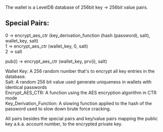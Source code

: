 The wallet is a LevelDB database of 256bit key -> 256bit value pairs.  
  
## Special Pairs:  
0 -> encrypt_aes_ctr (key_derivation_function (hash (password), salt), wallet_key, salt)  
1 -> encrypt_aes_ctr (wallet_key, 0, salt)  
2 -> salt  
  
pub(i) -> encrypt_aes_ctr (wallet_key, prv(i), salt)
  
Wallet Key: A 256 random number that's to encrypt all key entries in the database.  
Salt: A random 256 bit value used generate uniqueness in wallets with identical passwords  
Encrypt_AES_CTR: A function using the AES encryption algorithm in CTR mode  
Key_Derivation_Function: A slowing function applied to the hash of the password used to slow down brute force cracking.  
  
All pairs besides the special pairs and key/value pairs mapping the public key a.k.a. account number, to the encrypted private key.